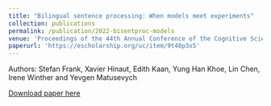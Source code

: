 ```yaml
---
title: "Bilingual sentence processing: When models meet experiments"
collection: publications
permalink: /publication/2022-bisentproc-models
venue: 'Proceedings of the 44th Annual Conference of the Cognitive Science Society (CogSci 2022)'
paperurl: 'https://escholarship.org/uc/item/9t48p3x5'
---
```

Authors: Stefan Frank, Xavier Hinaut, Edith Kaan, Yung Han Khoe, Lin Chen, Irene Winther and Yevgen Matusevych

[Download paper here](https://escholarship.org/uc/item/9t48p3x5)
